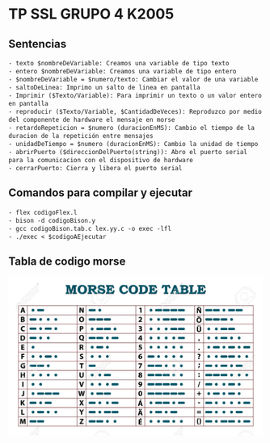 # TP SSL GRUPO 4 K2005

Sentencias
-
    - texto $nombreDeVariable: Creamos una variable de tipo texto
    - entero $nombreDeVariable: Creamos una variable de tipo entero
    - $nombreDeVariable = $numero/texto: Cambiar el valor de una variable
    - saltoDeLinea: Imprimo un salto de linea en pantalla
    - Imprimir ($Texto/Variable): Para imprimir un texto o un valor entero en pantalla
    - reproducir ($Texto/Variable, $CantidadDeVeces): Reproduzco por medio del componente de hardware el mensaje en morse
    - retardoRepeticion = $numero (duracionEnMS): Cambio el tiempo de la duracion de la repetición entre mensajes
    - unidadDeTiempo = $numero (duracionEnMS): Cambio la unidad de tiempo
    - abrirPuerto ($direccionDelPuerto(string)): Abro el puerto serial para la comunicacion con el dispositivo de hardware
    - cerrarPuerto: Cierra y libera el puerto serial

Comandos para compilar y ejecutar
-
    - flex codigoFlex.l
    - bison -d codigoBison.y
    - gcc codigoBison.tab.c lex.yy.c -o exec -lfl
    - ./exec < $codigoAEjecutar

Tabla de codigo morse
-
![Tabla de codigo morse](tablaDeCodigoMorse.jpg)
